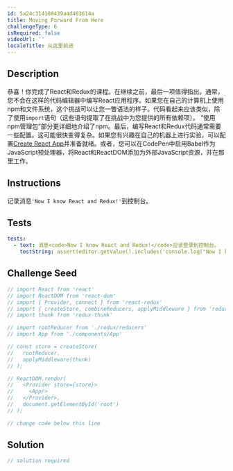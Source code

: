 ```yaml
---
id: 5a24c314108439a4d403614a
title: Moving Forward From Here
challengeType: 6
isRequired: false
videoUrl: ''
localeTitle: 从这里前进
---
```


## Description
<section id="description">恭喜！你完成了React和Redux的课程。在继续之前，最后一项值得指出。通常，您不会在这样的代码编辑器中编写React应用程序。如果您在自己的计算机上使用npm和文件系统，这个挑战可以让您一瞥语法的样子。代码看起来应该类似，除了使用<code>import</code>语句（这些语句提取了在挑战中为您提供的所有依赖项）。 “使用npm管理包”部分更详细地介绍了npm。最后，编写React和Redux代码通常需要一些配置。这可能很快变得复杂。如果您有兴趣在自己的机器上进行实验，可以配置<a id="CRA" target="_blank" href="https://github.com/facebookincubator/create-react-app">Create React App</a>并准备就绪。或者，您可以在CodePen中启用Babel作为JavaScript预处理器，将React和ReactDOM添加为外部JavaScript资源，并在那里工作。 </section>

## Instructions
<section id="instructions">记录消息<code>&#39;Now I know React and Redux!&#39;</code>到控制台。 </section>

## Tests
<section id='tests'>

```yml
tests:
  - text: 消息<code>Now I know React and Redux!</code>应该登录到控制台。
    testString: assert(editor.getValue().includes('console.log("Now I know React and Redux!")') || editor.getValue().includes('console.log(\'Now I know React and Redux!\')'), 'The message <code>Now I know React and Redux!</code> should be logged to the console.');

```

</section>

## Challenge Seed
<section id='challengeSeed'>

<div id='jsx-seed'>

```jsx
// import React from 'react'
// import ReactDOM from 'react-dom'
// import { Provider, connect } from 'react-redux'
// import { createStore, combineReducers, applyMiddleware } from 'redux'
// import thunk from 'redux-thunk'

// import rootReducer from './redux/reducers'
// import App from './components/App'

// const store = createStore(
//   rootReducer,
//   applyMiddleware(thunk)
// );

// ReactDOM.render(
//   <Provider store={store}>
//     <App/>
//   </Provider>,
//   document.getElementById('root')
// );

// change code below this line

```

</div>



</section>

## Solution
<section id='solution'>

```js
// solution required
```
</section>
